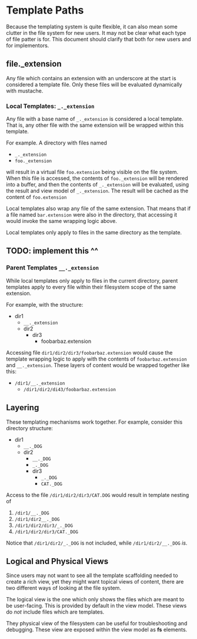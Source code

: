 # Template Paths

Because the templating system is quite flexible, it can also mean
some clutter in the file system for new users. It may not be clear what
each type of file patter is for. This document should clarify that
both for new users and for implementors.

## file._extension

Any file which contains an extension with an underscore at the start is
considered a template file. Only these files will be evaluated dynamically
with mustache.

### Local Templates: `_._extension`

Any file with a base name of `_._extension` is considered a local template. That is, any other file with the same
extension will be wrapped within this template.

For example. A directory with files named
- `_._extension`
- `foo._extension`

will result in a virtual file `foo.extension` being visible on the file system. When this file is accessed,
the contents of `foo._extension` will be rendered into a
buffer, and then the contents of `_._extension` will be evaluated, using the result and view model of `_._extension`. The result will be cached as the content
of `foo.extension`

Local templates also wrap any file of the same extension.
That means that if a file named `bar.extension` were also in the directory, that accessing it would invoke the same
wrapping logic above.

Local templates only apply to files in the same directory
as the template.

## TODO: implement this ^^

### Parent Templates `__._extension`

While local templates only apply to files in the current directory,
parent templates apply to every file within their filesystem scope
of the same extension.

For example, with the structure:

- dir1
  - `__._extension`
  - dir2
    - dir3
      - foobarbaz.extension
      
Accessing file `dir1/dir2/dir3/foobarbaz.extension` would cause
the template wrapping logic to apply with the contents of
`foobarbaz.extension` and `__._extension`. These layers of content
would be wrapped together like this:

- `/dir1/__._extension`
  - `/dir1/dir2/di43/foobarbaz.extension`

## Layering

These templating mechanisms work together. For example, consider this directory structure:

- dir1
  - `__._DOG`
  - dir2
    - `__._DOG`
    - `_._DOG`
    - dir3
      - `_._DOG`
      - `CAT._DOG`
          
Access to the file `/dir1/dir2/dir3/CAT.DOG` would
result in template nesting of

1. `/dir1/__._DOG`
2. `/dir1/dir2__._DOG`
2. `/dir1/dir2/dir3/_._DOG`
3. `/dir1/dir2/dir3/CAT._DOG`

Notice that `/dir1/dir2/_._DOG` is not included, while `/dir1/dir2/__._DOG` _is_.

## Logical and Physical Views

Since users may not want to see all the template
scaffolding needed to create a rich view, yet they
might want topical views of content, there are two
different ways of looking at the file system.

The logical view is the one which only shows the files
which are meant to be user-facing. This is provided
by default in the view model. These views do _not_ include files which are templates.

They physical view of the filesystem can be useful for
troubleshooting and debugging. These view are exposed
within the view model as **fs** elements.
 
